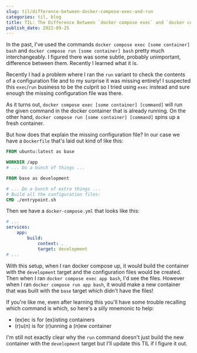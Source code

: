 ```yaml
---
slug: til/difference-between-docker-compose-exec-and-run
categories: til, blog
title: TIL: The Difference Between `docker compose exec` and `docker compose run`
publish_date: 2022-09-25
---
```

In the past, I've used the commands `docker compose exec [some container] bash` and
`docker compose run [some container] bash` pretty much interchangeably. I figured there was some
subtle, probably unimportant, difference between them. Recently I learned what it is.

Recently I had a problem where I ran the `run` variant to check the contents of a configuration file
and to my surprise it was missing entirely! I suspected this `exec`/`run` business to be the culprit
so I tried using `exec` instead and sure enough the missing configuration file was there.

As it turns out, `docker compose exec [some container] [command]` will run the given command in
the docker container that is already running. On the other hand,
`docker compose run [some container] [command]` spins up a fresh container.

But how does that explain the missing configuration file? In our case we have a `Dockerfile` that's
laid out kind of like this:

```dockerfile
FROM ubuntu:latest as base

WORKDIR /app
# ... Do a bunch of things ...

FROM base as development

# ... Do a bunch of extra things ...
# Build all the configuration files:
CMD ./entrypoint.sh
```

Then we have a `docker-compose.yml` that looks like this:

```yaml
# ...
services:
    app:
        build:
            context: .
            target: development
# ...
```

With this setup, when I ran docker compose up, it would build the container with the `development`
target and the configuration files would be created. Then when I ran `docker compose exec app bash`,
I'd see the files. However when I ran `docker compose run app bash`, it would make a new container
that was built with the `base` target which didn't have the files!

If you're like me, even after learning this you'll have some trouble recalling
which command is which, so here's a silly mnemonic to help:

* (ex)ec is for (ex)isting containers
* (r)u(n) is for (r)unning a (n)ew container

I'm still not exactly clear why the `run` command doesn't just build the new container
with the `development` target but I'll update this TIL if I figure it out.
